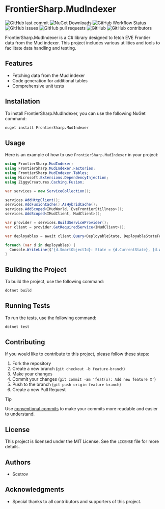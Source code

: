 ﻿# FrontierSharp.MudIndexer

![GitHub last commit](https://img.shields.io/github/last-commit/scetrov/FrontierSharp.MudIndexer)
![NuGet Downloads](https://img.shields.io/nuget/dt/FrontierSharp.MudIndexer)
![GitHub Workflow Status](https://img.shields.io/github/actions/workflow/status/scetrov/FrontierSharp.MudIndexer/dotnet.yml)
![GitHub issues](https://img.shields.io/github/issues/scetrov/FrontierSharp.MudIndexer)
![GitHub pull requests](https://img.shields.io/github/issues-pr/scetrov/FrontierSharp.MudIndexer)
![GitHub](https://img.shields.io/github/license/scetrov/FrontierSharp.MudIndexer)
![GitHub contributors](https://img.shields.io/github/contributors/scetrov/FrontierSharp.MudIndexer)

FrontierSharp.MudIndexer is a C# library designed to fetch EVE Frontier data from the Mud indexer. This project includes various utilities and tools to facilitate data handling and testing.

## Features

- Fetching data from the Mud indexer
- Code generation for additional tables
- Comprehensive unit tests

## Installation

To install FrontierSharp.MudIndexer, you can use the following NuGet command:

```sh
nuget install FrontierSharp.MudIndexer
```

## Usage

Here is an example of how to use `FrontierSharp.MudIndexer` in your project:

```csharp
using FrontierSharp.MudIndexer;
using FrontierSharp.MudIndexer.Factories;
using FrontierSharp.MudIndexer.Tables;
using Microsoft.Extensions.DependencyInjection;
using ZiggyCreatures.Caching.Fusion;

var services = new ServiceCollection();

services.AddHttpClient();
services.AddFusionCache().AsHybridCache();
services.AddScoped<IMudWorld, EveFrontierStillness>();
services.AddScoped<IMudClient, MudClient>();

var provider = services.BuildServiceProvider();
var client = provider.GetRequiredService<IMudClient>();

var deployables = await client.Query<DeployableState, DeployableStateFactory>(DeployableStateFactory.DefaultQuery, new CancellationToken());

foreach (var d in deployables) {
  Console.WriteLine($"{d.SmartObjectId}: State = {d.CurrentState}, {d.AnchoredAt}");
}
```

## Building the Project

To build the project, use the following command:

```sh
dotnet build
```

## Running Tests

To run the tests, use the following command:

```sh
dotnet test
```

## Contributing

If you would like to contribute to this project, please follow these steps:

1. Fork the repository
2. Create a new branch (`git checkout -b feature-branch`)
3. Make your changes
4. Commit your changes (`git commit -am 'feat(x): Add new feature X'`)
5. Push to the branch (`git push origin feature-branch`)
6. Create a new Pull Request

> [!TIP]
> Use [conventional commits](https://www.conventionalcommits.org/en/v1.0.0/) to make your commits more readable and easier to understand.

## License

This project is licensed under the MIT License. See the `LICENSE` file for more details.

## Authors

- Scetrov

## Acknowledgments

- Special thanks to all contributors and supporters of this project.
